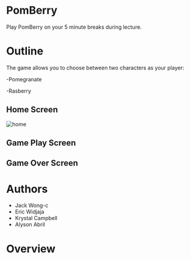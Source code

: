 # PomBerry
Play PomBerry on your 5 minute breaks during lecture. 
# Outline
The game allows you to choose between two characters as your player:

-Pomegranate

-Rasberry

## Home Screen

![home](https://giphy.com/gifs/pomberry-TIQPXHWVBUo9sVrZcd)

## Game Play Screen
## Game Over Screen

# Authors

- Jack Wong-c
- Eric Widjaja
- Krystal Campbell
- Alyson Abril

# Overview
